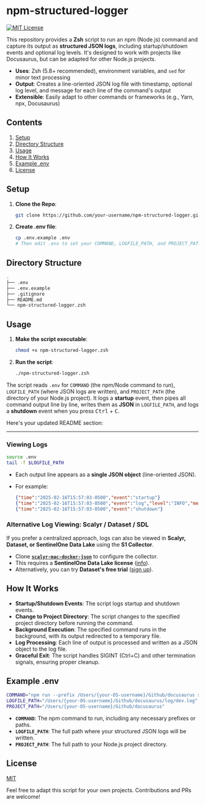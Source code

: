 # npm-structured-logger

[![MIT License](https://img.shields.io/badge/License-MIT-green.svg)](LICENSE)

This repository provides a **Zsh** script to run an npm (Node.js) command and capture its output as **structured JSON logs**, including startup/shutdown events and optional log levels. It's designed to work with projects like Docusaurus, but can be adapted for other Node.js projects.

- **Uses**: Zsh (5.8+ recommended), environment variables, and `sed` for minor text processing
- **Output**: Creates a line-oriented JSON log file with timestamp, optional log level, and message for each line of the command's output
- **Extensible**: Easily adapt to other commands or frameworks (e.g., Yarn, npx, Docusaurus)

## Contents

1. [Setup](#setup)
2. [Directory Structure](#directory-structure)
3. [Usage](#usage)
4. [How It Works](#how-it-works)
5. [Example .env](#example-env)
6. [License](#license)

## Setup

1. **Clone the Repo**:
   ```zsh
   git clone https://github.com/your-username/npm-structured-logger.git
   ```
2. **Create .env file**:
   ```zsh
   cp .env.example .env
   # Then edit .env to set your COMMAND, LOGFILE_PATH, and PROJECT_PATH
   ```

## Directory Structure

```zsh
.
├── .env
├── .env.example
├── .gitignore
├── README.md
└── npm-structured-logger.zsh
```

## Usage

1. **Make the script executable**:

   ```zsh
   chmod +x npm-structured-logger.zsh
   ```

2. **Run the script**:
   ```zsh
   ./npm-structured-logger.zsh
   ```

The script reads `.env` for `COMMAND` (the npm/Node command to run), `LOGFILE_PATH` (where JSON logs are written), and `PROJECT_PATH` (the directory of your Node.js project). It logs a **startup** event, then pipes all command output line by line, writes them as **JSON** in `LOGFILE_PATH`, and logs a **shutdown** event when you press <kbd>Ctrl</kbd> + <kbd>C</kbd>.

Here's your updated README section:

---

### **Viewing Logs**

```zsh
source .env
tail -f $LOGFILE_PATH
```

- Each output line appears as a **single JSON object** (line-oriented JSON).
- For example:

  ```json
  {"time":"2025-02-16T15:57:03-0500","event":"startup"}
  {"time":"2025-02-16T15:57:03-0500","event":"log","level":"INFO","message":"Starting the development server..."}
  {"time":"2025-02-16T15:57:03-0500","event":"shutdown"}
  ```

### **Alternative Log Viewing: Scalyr / Dataset / SDL**

If you prefer a centralized approach, logs can also be viewed in **Scalyr, Dataset, or SentinelOne Data Lake** using the **S1 Collector**.

- Clone **[`scalyr-mac-docker-json`](https://github.com/anitguru/scalyr-mac-docker-json)** to configure the collector.
- This requires a **SentinelOne Data Lake license** ([info](https://www.sentinelone.com/platform/data-lake/)).
- Alternatively, you can try **Dataset's free trial** ([sign up](https://www.dataset.com/try-dataset/)).

## How It Works

- **Startup/Shutdown Events**: The script logs startup and shutdown events.
- **Change to Project Directory**: The script changes to the specified project directory before running the command.
- **Background Execution**: The specified command runs in the background, with its output redirected to a temporary file.
- **Log Processing**: Each line of output is processed and written as a JSON object to the log file.
- **Graceful Exit**: The script handles SIGINT (Ctrl+C) and other termination signals, ensuring proper cleanup.

## Example .env

```zsh
COMMAND="npm run --prefix /Users/{your-OS-username}/Github/docusaurus start"
LOGFILE_PATH="/Users/{your-OS-username}/Github/docusaurus/log/dev.log"
PROJECT_PATH="/Users/{your-OS-username}/Github/docusaurus"
```

- **`COMMAND`**: The npm command to run, including any necessary prefixes or paths.
- **`LOGFILE_PATH`**: The full path where your structured JSON logs will be written.
- **`PROJECT_PATH`**: The full path to your Node.js project directory.

## License

[MIT](LICENSE)

Feel free to adapt this script for your own projects. Contributions and PRs are welcome!
